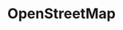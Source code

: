 ---
schema: default
title: OpenStreetMap
description: 'the project that creates and distributes free geographic data for the world. We started it because most maps you think of as free actually have legal or technical restrictions on their use, holding back people from using them in creative, productive, or unexpected ways.'
logo: >-
  https://wiki.openstreetmap.org/w/images/thumb/7/79/Public-images-osm_logo.svg/1280px-Public-images-osm_logo.svg.png
type:
  - ''
portal_url: ''
org_url: 'https://openstreetmap.org'
twitter_handle: OpenStreetMap
gss_code: ''
wikidata_org_qid: ''
wikidata_portal_qid: ''
wdtk_id: ''
portal_type: ''
---